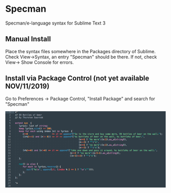 # Specman
Specman/e-language syntax for Sublime Text 3

## Manual Install
Place the syntax files somewhere in the Packages directory of Sublime. Check View->Syntax, an entry "Specman" should be there.
If not, check View-> Show Console for errors.

## Install via Package Control (not yet available NOV/11/2019)
Go to Preferences -> Package Control, "Install Package" and search for "Specman"

![Screenshot](collaterals/Screenshot.png)
